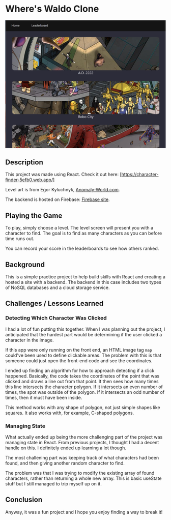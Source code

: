 # Where's Waldo Clone
<img src="/readme-images/Screenshot 2023-02-28 202545.png" alt="Screenshot of the level-select screen" title="Optional title">

## Description
This project was made using React. Check it out here: [https://character-finder-5efb0.web.app/]

Level art is from Egor Kyluchnyk, [Anomaly-World.com](http://anomaly-world.com).

The backend is hosted on Firebase: [Firebase site](https://firebase.google.com). 

## Playing the Game
To play, simply choose a level. The level screen will present you with a character to find. The goal is to find as many characters as you can before time runs out. 

You can record your score in the leaderboards to see how others ranked. 

## Background
This is a simple practice project to help build skills with React and creating a hosted a site with a backend. The backend in this case includes two types of NoSQL databases and a cloud storage service.


## Challenges / Lessons Learned
### Detecting Which Character Was Clicked
I had a lot of fun putting this together. When I was planning out the project, I anticipated that the hardest part would be determining if the user clicked a character in the image. 

If this app were only running on the front end, an HTML image tag `map` could've been used to define clickable areas. The problem with this is that someone could just open the front-end code and see the coordinates.

I ended up finding an algorithm for how to approach detecting if a click happened. Basically, the code takes the coordinates of the point that was clicked and draws a line out from that point. It then sees how many times this line intersects the character polygon. If it intersects an even number of times, the spot was outside of the polygon. If it intersects an odd number of times, then it must have been inside.

This method works with any shape of polygon, not just simple shapes like squares. It also works with, for example, C-shaped polygons. 

### Managing State
What actually ended up being the more challenging part of the project was managing state in React. From previous projects, I thought I had a decent handle on this. I definitely ended up learning a lot though. 

The most challening part was keeping track of what characters had been found, and then giving another random character to find.

The problem was that I was trying to modify the existing array of found characters, rather than returning a whole new array. This is basic useState stuff but I still managed to trip myself up on it. 

## Conclusion
Anyway, it was a fun project and I hope you enjoy finding a way to break it!
